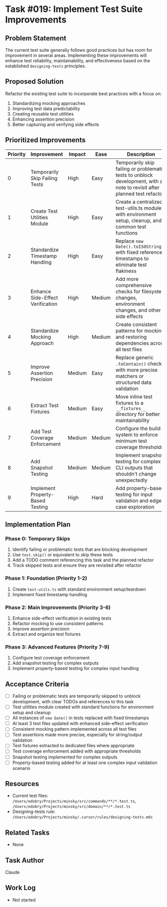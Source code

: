 # Task #019: Implement Test Suite Improvements

## Problem Statement

The current test suite generally follows good practices but has room for improvement in several areas. Implementing these improvements will enhance test reliability, maintainability, and effectiveness based on the established `designing-tests` principles.

## Proposed Solution

Refactor the existing test suite to incorporate best practices with a focus on:

1. Standardizing mocking approaches
2. Improving test data predictability
3. Creating reusable test utilities
4. Enhancing assertion precision
5. Better capturing and verifying side effects

## Prioritized Improvements

| Priority | Improvement                      | Impact | Ease   | Description                                                                                                               |
| -------- | -------------------------------- | ------ | ------ | ------------------------------------------------------------------------------------------------------------------------- |
| 0        | Temporarily Skip Failing Tests   | High   | Easy   | Temporarily skip failing or problematic tests to unblock development, with a note to revisit after planned test refactor. |
| 1        | Create Test Utilities Module     | High   | Easy   | Create a centralized test-utils.ts module with environment setup, cleanup, and common test functions                      |
| 2        | Standardize Timestamp Handling   | High   | Easy   | Replace `new Date().toISOString()` with fixed reference timestamps to eliminate test flakiness                            |
| 3        | Enhance Side-Effect Verification | High   | Medium | Add more comprehensive checks for filesystem changes, environment changes, and other side effects                         |
| 4        | Standardize Mocking Approach     | High   | Medium | Create consistent patterns for mocking and restoring dependencies across all test files                                   |
| 5        | Improve Assertion Precision      | Medium | Easy   | Replace generic `.toContain()` checks with more precise matchers or structured data validation                            |
| 6        | Extract Test Fixtures            | Medium | Easy   | Move inline test fixtures to a `__fixtures__` directory for better maintainability                                        |
| 7        | Add Test Coverage Enforcement    | Medium | Medium | Configure the build system to enforce minimum test coverage thresholds                                                    |
| 8        | Add Snapshot Testing             | Medium | Medium | Implement snapshot testing for complex CLI outputs that shouldn't change unexpectedly                                     |
| 9        | Implement Property-Based Testing | High   | Hard   | Add property-based testing for input validation and edge case exploration                                                 |

## Implementation Plan

### Phase 0: Temporary Skips

1. Identify failing or problematic tests that are blocking development
2. Use `test.skip()` or equivalent to skip these tests
3. Add a TODO comment referencing this task and the planned refactor
4. Track skipped tests and ensure they are revisited after refactor

### Phase 1: Foundation (Priority 1-2)

1. Create `test-utils.ts` with standard environment setup/teardown
2. Implement fixed timestamp handling

### Phase 2: Main Improvements (Priority 3-6)

1. Enhance side-effect verification in existing tests
2. Refactor mocking to use consistent patterns
3. Improve assertion precision
4. Extract and organize test fixtures

### Phase 3: Advanced Features (Priority 7-9)

1. Configure test coverage enforcement
2. Add snapshot testing for complex outputs
3. Implement property-based testing for complex input handling

## Acceptance Criteria

- [ ] Failing or problematic tests are temporarily skipped to unblock development, with clear TODOs and references to this task
- [ ] Test utilities module created with standard functions for environment setup and cleanup
- [ ] All instances of `new Date()` in tests replaced with fixed timestamps
- [ ] At least 3 test files updated with enhanced side-effect verification
- [ ] Consistent mocking pattern implemented across all test files
- [ ] Test assertions made more precise, especially for string/output validation
- [ ] Test fixtures extracted to dedicated files where appropriate
- [ ] Test coverage enforcement added with appropriate thresholds
- [ ] Snapshot testing implemented for complex outputs
- [ ] Property-based testing added for at least one complex input validation scenario

## Resources

- Current test files: `/Users/edobry/Projects/minsky/src/commands/**/*.test.ts`, `/Users/edobry/Projects/minsky/src/domain/**/*.test.ts`
- Designing-tests rule: `/Users/edobry/Projects/minsky/.cursor/rules/designing-tests.mdc`

## Related Tasks

- None

## Task Author

Claude

## Work Log

- Not started
